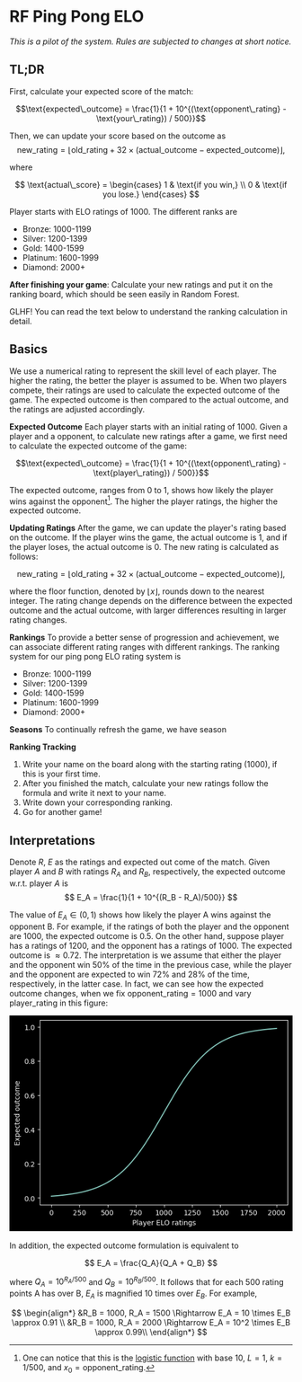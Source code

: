 # RF Ping Pong ELO
*This is a pilot of the system. Rules are subjected to changes at short notice.*

## TL;DR

First, calculate your expected score of the match:

$$\text{expected\_outcome} = \frac{1}{1 + 10^{(\text{opponent\_rating} - \text{your\_rating}) / 500}}$$

Then, we can update your score based on the outcome as
$$\text{new\_rating} = \lfloor\text{old\_rating} + 32 \times (\text{actual\_outcome} - \text{expected\_outcome})\rfloor,$$

where

$$
\text{actual\_score} = \begin{cases}
  1 & \text{if you win,} \\
  0 & \text{if you lose.}
\end{cases}
$$

Player starts with ELO ratings of 1000. The different ranks are

- Bronze: 1000-1199
- Silver: 1200-1399
- Gold: 1400-1599
- Platinum: 1600-1999
- Diamond: 2000+

**After finishing your game**: Calculate your new ratings and put it on the ranking board, which should be seen easily in Random Forest.

GLHF! You can read the text below to understand the ranking calculation in detail.

## Basics

We use a numerical rating to represent the skill level of each player. The higher the rating, the better the player is assumed to be. When two players compete, their ratings are used to calculate the expected outcome of the game. The expected outcome is then compared to the actual outcome, and the ratings are adjusted accordingly.

**Expected Outcome**
Each player starts with an initial rating of 1000. Given a player and a opponent, to calculate new ratings after a game, we first need to calculate the expected outcome of the game:

$$\text{expected\_outcome} = \frac{1}{1 + 10^{(\text{opponent\_rating} - \text{player\_rating}) / 500}}$$

The expected outcome, ranges from 0 to 1, shows how likely the player wins against the opponent[^1]. The higher the player ratings, the higher the expected outcome.

**Updating Ratings**
After the game, we can update the player's rating based on the outcome. If the player wins the game, the actual outcome is 1, and if the player loses, the actual outcome is 0. The new rating is calculated as follows:

$$\text{new\_rating} = \lfloor\text{old\_rating} + 32 \times (\text{actual\_outcome} - \text{expected\_outcome})\rfloor,$$

where the floor function, denoted by $\lfloor x \rfloor$, rounds down to the nearest integer. The rating change depends on the difference between the expected outcome and the actual outcome, with larger differences resulting in larger rating changes.

**Rankings**
To provide a better sense of progression and achievement, we can associate different rating ranges with different rankings. The ranking system for our ping pong ELO rating system is

- Bronze: 1000-1199
- Silver: 1200-1399
- Gold: 1400-1599
- Platinum: 1600-1999
- Diamond: 2000+

**Seasons**
To continually refresh the game, we have season 

**Ranking Tracking**

1. Write your name on the board along with the starting rating (1000), if this is your first time. 
2. After you finished the match, calculate your new ratings follow the formula and write it next to your name.
3. Write down your corresponding ranking.
4. Go for another game!

## Interpretations

Denote $R$, $E$ as the ratings and expected out come of the match. Given player $A$ and $B$ with ratings $R_A$ and $R_B$, respectively, the expected outcome w.r.t. player $A$ is
$$
E_A = \frac{1}{1 + 10^{(R_B - R_A)/500}}
$$

The value of $E_A \in (0,1)$ shows how likely the player A wins against the opponent B. For example, if the ratings of both the player and the opponent are 1000, the expected outcome is $0.5$. On the other hand, suppose player has a ratings of 1200, and the opponent has a ratings of 1000. The expected outcome is $\approx 0.72$. The interpretation is we assume that either the player and the opponent win 50% of the time in the previous case, while the player and the opponent are expected to win 72% and 28% of the time, respectively, in the latter case. In fact, we can see how the expected outcome changes, when we fix $\text{opponent\_rating} = 1000$ and vary $\text{player\_rating}$ in this figure:

<p align="center">
  <img src="/fig/elo.png" />
</p>


In addition, the expected outcome formulation is equivalent to 

$$
E_A = \frac{Q_A}{Q_A + Q_B}
$$

where $Q_A = 10^{R_A/500}$ and $Q_B = 10^{R_B/500}$. It follows that for each 500 rating points A has over B, $E_A$ is magnified 10 times over $E_B$. For example,

$$
\begin{align*}
&R_B = 1000, R_A = 1500 \Rightarrow E_A = 10 \times E_B \approx 0.91 \\
&R_B = 1000, R_A = 2000 \Rightarrow E_A = 10^2 \times E_B \approx 0.99\\
\end{align*}
$$



















[^1]: One can notice that this is the [logistic function](https://en.wikipedia.org/wiki/Logistic_function) with base 10, $L=1$, $k=1/500$, and $x_0 = \text{opponent\_rating}$.
